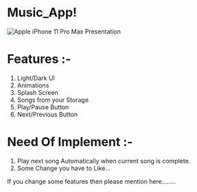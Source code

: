 # Music_App!

![Apple iPhone 11 Pro Max Presentation](https://user-images.githubusercontent.com/72061028/150728170-fe155042-0c18-4f84-95c7-1027a26286a0.png)


# Features :-
1. Light/Dark UI
2. Animations
3. Splash Screen
4. Songs from your Storage
5. Play/Pause Button
6. Next/Previous Button


# Need Of Implement :-
1. Play next song Automatically
    when current song is complete.
2. Some Change you have to Like...

If you change some features then please mention here........
